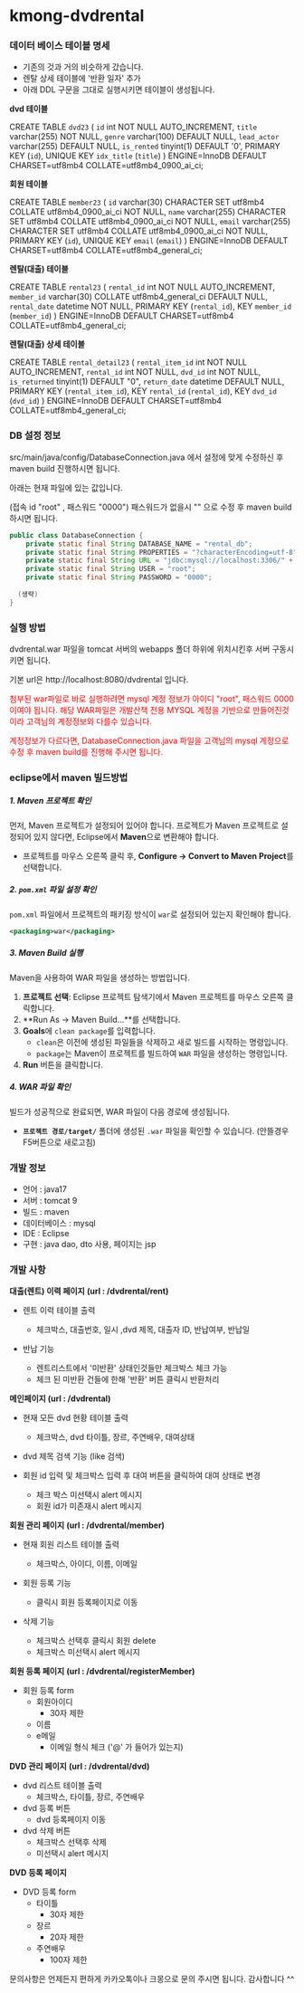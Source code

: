 # kmong-dvdrental

### **데이터 베이스 테이블 명세**

- 기존의 것과 거의 비슷하게 갔습니다.
- 렌탈 상세 테이블에 '반환 일자' 추가
- 아래 DDL 구문을 그대로 실행시키면 테이블이 생성됩니다. 

**dvd 테이블**

CREATE TABLE `dvd23` (  `id` int NOT NULL AUTO_INCREMENT,  `title` varchar(255) NOT NULL,  `genre` varchar(100) DEFAULT NULL,  `lead_actor` varchar(255) DEFAULT NULL,  `is_rented` tinyint(1) DEFAULT '0',  PRIMARY KEY (`id`),  UNIQUE KEY `idx_title` (`title`) ) ENGINE=InnoDB DEFAULT CHARSET=utf8mb4 COLLATE=utf8mb4_0900_ai_ci;



**회원 테이블**

CREATE TABLE `member23` (
  `id` varchar(30) CHARACTER SET utf8mb4 COLLATE utf8mb4_0900_ai_ci NOT NULL,
  `name` varchar(255) CHARACTER SET utf8mb4 COLLATE utf8mb4_0900_ai_ci NOT NULL,
  `email` varchar(255) CHARACTER SET utf8mb4 COLLATE utf8mb4_0900_ai_ci NOT NULL,
  PRIMARY KEY (`id`),
  UNIQUE KEY `email` (`email`)
) ENGINE=InnoDB DEFAULT CHARSET=utf8mb4 COLLATE=utf8mb4_general_ci;



**렌탈(대출) 테이블**

CREATE TABLE `rental23` (
  `rental_id` int NOT NULL AUTO_INCREMENT,
  `member_id` varchar(30) COLLATE utf8mb4_general_ci DEFAULT NULL,
  `rental_date` datetime NOT NULL,
  PRIMARY KEY (`rental_id`),
  KEY `member_id` (`member_id`)
) ENGINE=InnoDB  DEFAULT CHARSET=utf8mb4 COLLATE=utf8mb4_general_ci;



**렌탈(대출) 상세 테이블**

CREATE TABLE `rental_detail23` (
  `rental_item_id` int NOT NULL AUTO_INCREMENT,
  `rental_id` int NOT NULL,
  `dvd_id` int NOT NULL,
  `is_returned` tinyint(1) DEFAULT "0",
  `return_date` datetime DEFAULT NULL,
  PRIMARY KEY (`rental_item_id`),
  KEY `rental_id` (`rental_id`),
  KEY `dvd_id` (`dvd_id`)
) ENGINE=InnoDB DEFAULT CHARSET=utf8mb4 COLLATE=utf8mb4_general_ci;



### **DB 설정 정보**

src/main/java/config/DatabaseConnection.java 에서 설정에 맞게 수정하신 후 maven build 진행하시면 됩니다.

아래는 현재 파일에 있는 값입니다. 

(접속 id "root" , 패스워드 "0000") 패스워드가 없을시 "" 으로 수정 후 maven build 하시면 됩니다. 

```java
public class DatabaseConnection {
	private static final String DATABASE_NAME = "rental_db";
	private static final String PROPERTIES = "?characterEncoding=utf-8";
	private static final String URL = "jdbc:mysql://localhost:3306/" + DATABASE_NAME + PROPERTIES;
    private static final String USER = "root";
    private static final String PASSWORD = "0000";
    
  (생략)
}
```



### **실행 방법**

dvdrental.war 파일을  tomcat 서버의 webapps 폴더 하위에 위치시킨후 서버 구동시키면 됩니다.

기본 url은 http://localhost:8080/dvdrental 입니다.

<p style="color: red;">첨부된 war파일로 바로 실행하려면 mysql 계정 정보가 아이디 "root", 패스워드 0000 이여야 됩니다. 해당 WAR파일은 개발산책 전용 MYSQL 계정을 기반으로 만들어진것이라 고객님의 계정정보와 다를수 있습니다.</p>

<p style="color: red;">계정정보가 다르다면, DatabaseConnection.java  파일을 고객님의 mysql 계정으로 수정 후 maven build를 진행해 주시면 됩니다.</p>



### **eclipse에서 maven 빌드방법**

##### 1. Maven 프로젝트 확인

먼저, Maven 프로젝트가 설정되어 있어야 합니다. 프로젝트가 Maven 프로젝트로 설정되어 있지 않다면, Eclipse에서 **Maven**으로 변환해야 합니다.

- 프로젝트를 마우스 오른쪽 클릭 후, **Configure -> Convert to Maven Project**를 선택합니다.



##### 2. **`pom.xml` 파일 설정 확인**

`pom.xml` 파일에서 프로젝트의 패키징 방식이 `war`로 설정되어 있는지 확인해야 합니다.

```xml
<packaging>war</packaging>
```



##### 3. **Maven Build 실행**

Maven을 사용하여 WAR 파일을 생성하는 방법입니다.

1. **프로젝트 선택**: Eclipse 프로젝트 탐색기에서 Maven 프로젝트를 마우스 오른쪽 클릭합니다.
2. **Run As -> Maven Build...**를 선택합니다.
3. **Goals**에 `clean package`를 입력합니다.
   - `clean`은 이전에 생성된 파일들을 삭제하고 새로 빌드를 시작하는 명령입니다.
   - `package`는 Maven이 프로젝트를 빌드하여 `WAR` 파일을 생성하는 명령입니다.
4. **Run** 버튼을 클릭합니다.

##### 4. **WAR 파일 확인**

빌드가 성공적으로 완료되면, WAR 파일이 다음 경로에 생성됩니다.

- **`프로젝트 경로/target/`** 폴더에 생성된 `.war` 파일을 확인할 수 있습니다. (안뜰경우 F5버튼으로 새로고침)





### **개발 정보**

- 언어 : java17
- 서버 : tomcat 9
- 빌드 : maven 
- 데이터베이스 : mysql
- IDE : Eclipse
- 구현 : java dao, dto 사용, 페이지는 jsp



### **개발 사항**

**대출(렌트) 이력 페이지** **(url : /dvdrental/rent)**

- 렌트 이력 테이블 출력
  - 체크박스, 대출번호, 일시 ,dvd 제목, 대출자 ID, 반납여부, 반납일

- 반납 기능
  - 렌트리스트에서 '미반환' 상태인것들만 체크박스 체크 가능
  - 체크 된 미반환 건들에 한해 '반환' 버튼 클릭시 반환처리


**메인페이지 (url : /dvdrental)**

- 현재 모든 dvd 현황 테이블 출력
  - 체크박스, dvd 타이틀, 장르, 주연배우, 대여상태

- dvd 제목 검색 기능 (like 검색)
- 회원 id 입력 및 체크박스 입력 후 대여 버튼을 클릭하여 대여 상태로 변경
  - 체크 박스 미선택시 alert 메시지
  - 회원 id가 미존재시 alert 메시지


**회원 관리 페이지**  **(url : /dvdrental/member)**

- 현재 회원 리스트 테이블 출력
  - 체크박스, 아이디, 이름, 이메일

- 회원 등록 기능
  - 클릭시 회원 등록페이지로 이동

- 삭제 기능
  - 체크박스 선택후 클릭시 회원 delete
  - 체크박스 미선택시 alert 메시지


**회원 등록 페이지** **(url : /dvdrental/registerMember)**

- 회원 등록 form 
  - 회원아이디
    - 30자 제한
  - 이름
  - e메일 
    - 이메일 형식 체크 ('@' 가 들어가 있는지)



**DVD 관리 페이지** **(url : /dvdrental/dvd)**

- dvd 리스트 테이블 출력
  - 체크박스, 타이틀, 장르, 주연배우
- dvd 등록 버튼
  - dvd 등록페이지 이동
- dvd 삭제 버튼
  - 체크박스 선택후 삭제
  - 미선택시 alert 메시지



**DVD 등록 페이지**

- DVD 등록 form 
  - 타이틀
    - 30자 제한
  - 장르
    - 20자 제한
  - 주연배우
    - 100자 제한



문의사항은 언제든지 편하게 카카오톡이나 크몽으로 문의 주시면 됩니다. 감사합니다 ^^